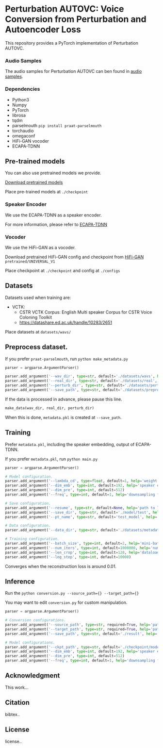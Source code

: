 # Perturbation AUTOVC: Voice Conversion from Perturbation and Autoencoder Loss

This repository provides a PyTorch implementation of Perturbation AUTOVC.

### Audio Samples

The audio samples for Perturbation AUTOVC can ben found in [audio samples](https://github.com/cjchun3616/perturbation_autovc/tree/main/samples).

### Dependencies
- Python3
- Numpy
- PyTorch
- librosa
- tqdm
- parselmouth `pip install praat-parselmouth`
- torchaudio
- omegaconf
- HiFi-GAN vocoder
- ECAPA-TDNN
  
  
 ## Pre-trained models

 You can also use pretrained models we provide.
 
 [Download pretrained models](https://drive.google.com/drive/folders/1N3Uo4nM8vtWBqNmoYsqTlRxayM-3owbU?usp=sharing)
 
 Place pre-trained models at `./checkpoint`
 
 
 ### Speaker Encoder
 
 We use the ECAPA-TDNN as a speaker encoder.
 
 For more information, please refer to [ECAPA-TDNN](https://github.com/taoruijie/ecapa-tdnn)
 
 ### Vocoder
 
 We use the HiFi-GAN as a vocoder.
 
 Download pretrained HiFi-GAN config and checkpoint from [HiFi-GAN](http://github.com/jik876/hifi-gan) `pretrained/UNIVERSAL_V1`
 
 Place checkpoint at `./checkpoint` and config at `./configs`
  
  
 ## Datasets
 
 Datasets used when training are:
 - VCTK:
    - CSTR VCTK Corpus: English Multi speaker Corpus for CSTR Voice Coloning Toolkit
    - https://datashare.ed.ac.uk/handle/10283/2651

 Place datasets at `datasets/wavs/`
 
 
 ## Preprocess dataset.
 
 If you prefer `praat-parselmouth`, run `python make_metadata.py`
 
 ```python
parser = argparse.ArgumentParser()

parser.add_argument('--wav_dir', type=str, default='./datasets/wavs', help='path of wav directory')
parser.add_argument('--real_dir', type=str, default='./datasets/real', help='save path of original mel-spectrogram')
parser.add_argument('--perturb_dir', type=str, default='./datasets/perturb', help='save path of perturbation mel-spectrogram')
parser.add_argument('--save_path', type=str, default='./datasets/preprocess_data/emb', help='save path of metadata')
```

If the data is processed in advance, please pause this line.
```python 
make_data(wav_dir, real_dir, perturb_dir)
```

When this is done, `metadata.pkl` is created at `--save_path`.
 
 
 ## Training
 
Prefer `metadata.pkl`, including the speaker embedding, output of ECAPA-TDNN.

If you prefer `metadata.pkl`, run `python main.py`
 
  ```python
parser = argparse.ArgumentParser()

# Model configuration.
parser.add_argument('--lambda_cd', type=float, default=1, help='weight for hidden code loss')
parser.add_argument('--dim_emb', type=int, default=192, help='speaker embedding dimensions')
parser.add_argument('--dim_pre', type=int, default=512)
parser.add_argument('--freq', type=int, default=1, help='downsampling factor')

# Save configuration.
parser.add_argument('--resume', type=str, default=None, help='path to load model')
parser.add_argument('--save_dir', type=str, default='./model/test', help='path to save model')
parser.add_argument('--pt_name', type=str, default='test_model', help='model name')

# Data configuration.
parser.add_argument('--data_dir', type=str, default='./datasets/metadata.pkl', help='path to metatdata')

# Training configuration.
parser.add_argument('--batch_size', type=int, default=2, help='mini-batch size')
parser.add_argument('--num_iters', type=int, default=1000000, help='number of total iterations')
parser.add_argument('--len_crop', type=int, default=128, help='dataloader output sequence length')
parser.add_argument('--log_step', type=int, default=10000)
```

Converges when the reconstruction loss is around 0.01.

## Inference
 
 Run the `python conversion.py --source_path={} --target_path={}`
 
 You may want to edit `conversion.py` for custom manipulation.
 
 ```python
parser = argparse.ArgumentParser()

# Conversion configurations.
parser.add_argument('--source_path', type=str, required=True, help='path to source audio file, sr=22050')
parser.add_argument('--target_path', type=str, required=True, help='path to target audio file, sr=16000')
parser.add_argument('--save_path', type=str, default='./result', help='path to save conversion audio')

# Model configurations.
parser.add_argument('--ckpt_path', type=str, default='./checkpoint/model.pt', help='path to model checkpoint')
parser.add_argument('--dim_emb', type=int, default=192, help='speaker embedding dimensions.')
parser.add_argument('--dim_pre', type=int, default=512)
parser.add_argument('--freq', type=int, default=1, help='downsampling factor')
```

## Acknowledgment
This work...
 
## Citation
bibtex..
 
## License
license..
